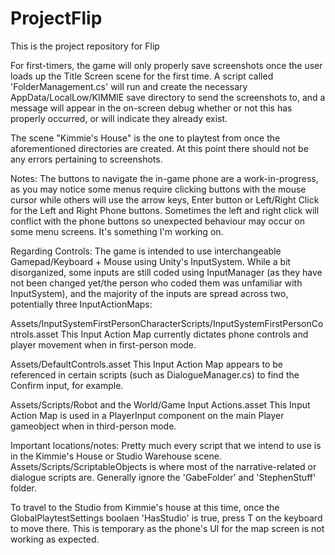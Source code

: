# ProjectFlip
This is the project repository for Flip

For first-timers, the game will only properly save screenshots once the user loads up the Title Screen scene for the first time. A script called 'FolderManagement.cs' will run and create the necessary AppData/LocalLow/KIMMIE save directory to send the screenshots to, and a message will appear in the on-screen debug whether or not this has properly occurred, or will indicate they already exist. 

The scene "Kimmie's House" is the one to playtest from once the aforementioned directories are created. At this point there should not be any errors pertaining to screenshots.

Notes: The buttons to navigate the in-game phone are a work-in-progress, as you may notice some menus require clicking buttons with the mouse cursor while others will use the arrow keys, Enter button or Left/Right Click for the Left and Right Phone buttons. Sometimes the left and right click will conflict with the phone buttons so unexpected behaviour may occur on some menu screens. It's something I'm working on.

Regarding Controls: The game is intended to use interchangeable Gamepad/Keyboard + Mouse using Unity's InputSystem. While a bit disorganized, some inputs are still coded using InputManager (as they have not been changed yet/the person who coded them was unfamiliar with InputSystem), and the majority of the inputs are spread across two, potentially three InputActionMaps:

Assets/InputSystemFirstPersonCharacterScripts/InputSystemFirstPersonControls.asset
This Input Action Map currently dictates phone controls and player movement when in first-person mode.

Assets/DefaultControls.asset
This Input Action Map appears to be referenced in certain scripts (such as DialogueManager.cs) to find the Confirm input, for example.

Assets/Scripts/Robot and the World/Game Input Actions.asset
This Input Action Map is used in a PlayerInput component on the main Player gameobject when in third-person mode.

Important locations/notes:
Pretty much every script that we intend to use is in the Kimmie's House or Studio Warehouse scene.
Assets/Scripts/ScriptableObjects is where most of the narrative-related or dialogue scripts are.
Generally ignore the 'GabeFolder' and 'StephenStuff' folder.

To travel to the Studio from Kimmie's house at this time, once the GlobalPlaytestSettings boolaen 'HasStudio' is true, press T on the keyboard to move there. This is temporary as the phone's UI for the map screen is not working as expected.
